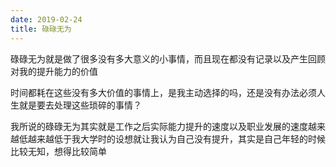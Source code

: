 ```yaml
---
date: 2019-02-24
title: 碌碌无为
---
```

碌碌无为就是做了很多没有多大意义的小事情，而且现在都没有记录以及产生回顾对我的提升能力的价值

时间都耗在这些没有多大价值的事情上，是我主动选择的吗，还是没有办法必须人生就是要去处理这些琐碎的事情？

我所说的碌碌无为其实就是工作之后实际能力提升的速度以及职业发展的速度越来越低越来越低于我大学时的设想就让我认为自己没有提升，其实是自己年轻的时候比较无知，想得比较简单
